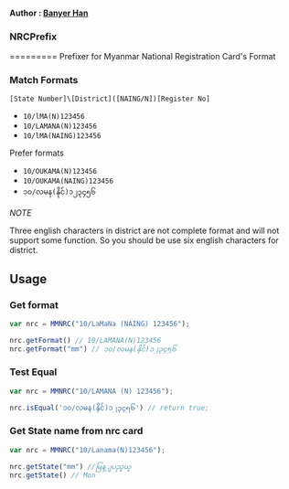 #### Author : [Banyer Han](https://nightfury.info) 

### NRCPrefix
=========
Prefixer for Myanmar National Registration Card's Format

### Match Formats

`[State Number]\[District]([NAING/N])[Register No]`

- `10/lMA(N)123456`
- `10/LAMANA(N)123456`
- `10/lMA(NAING)123456`

Prefer formats
- `10/OUKAMA(N)123456`
- `10/OUKAMA(NAING)123456`
- `၁၀/လမန(နိုင်)၁၂၃၄၅၆`

*NOTE*

Three english characters in district are not complete format and will not support some function.
So you should be use six english characters for district.

## Usage
### Get format

```js
var nrc = MMNRC("10/LaMaNa (NAING) 123456");

nrc.getFormat() // 10/LAMANA(N)123456
nrc.getFormat("mm") // ၁၀/လမန(နိုင်)၁၂၃၄၅၆
```

### Test Equal

```js
var nrc = MMNRC("10/LAMANA (N) 123456");

nrc.isEqual('၁၀/လမန(နိုင်)၁၂၃၄၅၆') // return true;
```

### Get State name from nrc card

```js
var nrc = MMNRC("10/Lanama(N)123456");

nrc.getState("mm") //မြန္ျပည္နယ္
nrc.getState() // Mon
```
